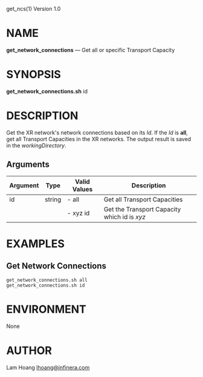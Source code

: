 get_ncs(1) Version 1.0 

NAME
====

**get_network_connections** — Get all or specific Transport Capacity

SYNOPSIS
========

**get_network_connections.sh** id 


DESCRIPTION
===========

Get the XR network's network connections based on its *Id*. If the *Id* is **all**, get all Transport Capacities in the XR networks.
The output result is saved in the *workingDirectory*.


Arguments
-------

| Argument         |  Type     | Valid Values      | Description                   |
|------------------|-----------|-------------------|-------------------------------|
| id         |  string   | - all             | Get all Transport Capacities               |
|                  |           | - xyz id          | Get the Transport Capacity which id is *xyz*               |

EXAMPLES
===========
Get Network Connections
------
```
get_network_connections.sh all 
get_network_connections.sh id 
```
ENVIRONMENT
===========

None

AUTHOR
======

Lam Hoang <lhoang@infinera.com>